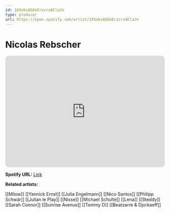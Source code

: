 ```yaml
---
id: 2X5oksAOXeErzcrx8ClaJn
type: producer
url: https://open.spotify.com/artist/2X5oksAOXeErzcrx8ClaJn
---
```

# Nicolas Rebscher

<iframe style="border-radius:12px" src="https://open.spotify.com/embed/artist/2X5oksAOXeErzcrx8ClaJn" width="100%" height="352" frameBorder="0" allowfullscreen="" allow="autoplay; clipboard-write; encrypted-media; fullscreen; picture-in-picture" loading="lazy"></iframe>

**Spotify URL:** [Link](https://open.spotify.com/artist/2X5oksAOXeErzcrx8ClaJn)

**Related artists:**

[[Milow]]
[[Yannick Ernst]]
[[Julia Engelmann]]
[[Nico Santos]]
[[Philipp Schwär]]
[[Julian le Play]]
[[Nisse]]
[[Michael Schulte]]
[[Lena]]
[[Steddy]]
[[Sarah Connor]]
[[Sunrise Avenue]]
[[Tommy D]]
[[Beatzarre & Djorkaeff]]
